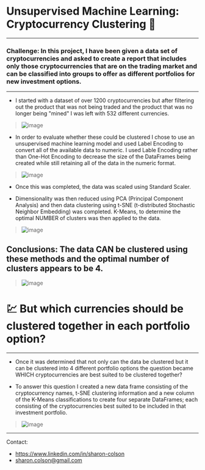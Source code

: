 # Unsupervised Machine Learning: Cryptocurrency Clustering 💱
<hr>

### Challenge: In this project, I have been given a data set of cryptocurrencies and asked to create a report that includes only those cryptocurrencies that are on the trading market and can be classified into groups to offer as different portfolios for new investment options. 
<hr>

* I started with a dataset of over 1200 cryptocurrencies but after filtering out the product that was not being traded and the product that was no longer being "mined" I was left with 532 different currencies. 
> ![image](https://user-images.githubusercontent.com/83737584/140853023-17706af5-28c6-49a7-879f-3050d1ee9367.png)


* In order to evaluate whether these could be clustered I chose to use an unsupervised machine learning model and used Label Encoding to convert all of the available data to numeric. I used Lable Encoding rather than One-Hot Encoding to decrease the size of the DataFrames being created while still retaining all of the data in the numeric format. 
>![image](https://user-images.githubusercontent.com/83737584/140853241-f502088a-a290-489f-9f48-73c73c884599.png)


* Once this was completed, the data was scaled using Standard Scaler. 

* Dimensionality was then reduced using PCA (Principal Component Analysis) and then data clustering using t-SNE (t-distributed Stochastic Neighbor Embedding) was completed. K-Means, to determine the optimal NUMBER of clusters was then applied to the data. 
>![image](https://user-images.githubusercontent.com/83737584/140852865-838c4e87-4668-4a4c-b803-c87c04ef2c88.png)


## Conclusions: The data CAN be clustered using these methods and the optimal number of clusters appears to be 4. 

> ![image](https://user-images.githubusercontent.com/83737584/140852634-256e2597-101c-4176-999b-55f2391f6b6c.png)


# 💹 But which currencies should be clustered together in each portfolio option?
<hr>

* Once it was determined that not only can the data be clustered but it can be clustered into 4 different portfolio options the question became WHICH cryptocurrencies are best suited to be clustered together?

* To answer this question I created a new data frame consisting of the cryptocurrency names, t-SNE clustering information and a new column of the K-Means classifications to create four separate DataFrames; each consisting of the cryptocurrencies best suited to be included in that investment portfolio. 
>![image](https://user-images.githubusercontent.com/83737584/140853819-b1f915b2-1fce-46b2-9199-7199273db25f.png)



<hr>
Contact:

* https://www.linkedin.com/in/sharon-colson
* sharon.colson@gmail.com
